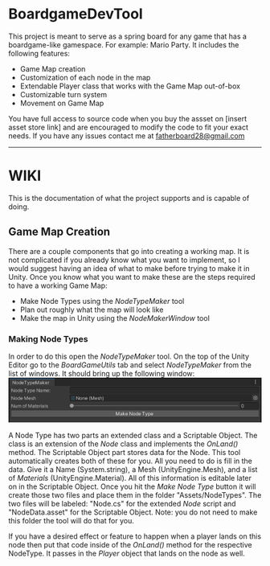 # BoardgameDevTool

This project is meant to serve as a spring board for any game that has a boardgame-like gamespace. For example: Mario Party. 
It includes the following features:
  - Game Map creation
  - Customization of each node in the map
  - Extendable Player class that works with the Game Map out-of-box
  - Customizable turn system
  - Movement on Game Map

You have full access to source code when you buy the assset on [insert asset store link] and are encouraged to modify the code to fit your exact needs. If you have any issues contact me at <fatherboard28@gmail.com>

---

# WIKI

This is the documentation of what the project supports and is capable of doing.

## Game Map Creation

There are a couple components that go into creating a working map. It is not complicated if you already know what you want to implement, so I would suggest having an idea of what to make before trying to make it in Unity.
Once you know what you want to make these are the steps required to have a working Game Map:
  - Make Node Types using the _NodeTypeMaker_ tool
  - Plan out roughly what the map will look like
  - Make the map in Unity using the _NodeMakerWindow_ tool

### Making Node Types

In order to do this open the _NodeTypeMaker_ tool. On the top of the Unity Editor go to the _BoardGameUtils_ tab and select _NodeTypeMaker_ from the list of windows.
It should bring up the following window:
![Node Type Maker Window!](/NodeTypeMakerWindow.png "Node Type Maker Window")

A Node Type has two parts an extended class and a Scriptable Object. The class is an extension of the _Node_ class and implements the _OnLand()_ method. The Scriptable Object part stores data for the Node. This tool automatically creates both of these for you. All you need to do is fill in the data. Give it a Name (System.string), a Mesh (UnityEngine.Mesh), and a list of _Materials_ (UnityEngine.Material). All of this information is editable later on in the Scriptable Object. Once you hit the _Make Node Type_ button it will create those two files and place them in the folder "Assets/NodeTypes". The two files will be labeled: "<Name>Node.cs" for the extended _Node_ script and "<Name>NodeData.asset" for the Scriptable Object. Note: you do not need to make this folder the tool will do that for you.

If you have a desired effect or feature to happen when a player lands on this node then put that code inside of the _OnLand()_ method for the respective NodeType. It passes in the _Player_ object that lands on the node as well. 

